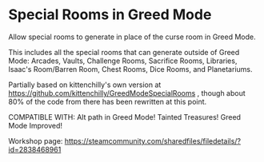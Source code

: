 # Special Rooms in Greed Mode
Allow special rooms to generate in place of the curse room in Greed Mode.

This includes all the special rooms that can generate outside of Greed Mode: Arcades, Vaults, Challenge Rooms, Sacrifice Rooms, Libraries, Isaac's Room/Barren Room, Chest Rooms, Dice Rooms, and Planetariums.

Partially based on kittenchilly's own version at https://github.com/kittenchilly/GreedModeSpecialRooms , though about 80% of the code from there has been rewritten at this point.

COMPATIBLE WITH:
Alt path in Greed Mode!
Tainted Treasures!
Greed Mode Improved!

Workshop page:
https://steamcommunity.com/sharedfiles/filedetails/?id=2838468961
